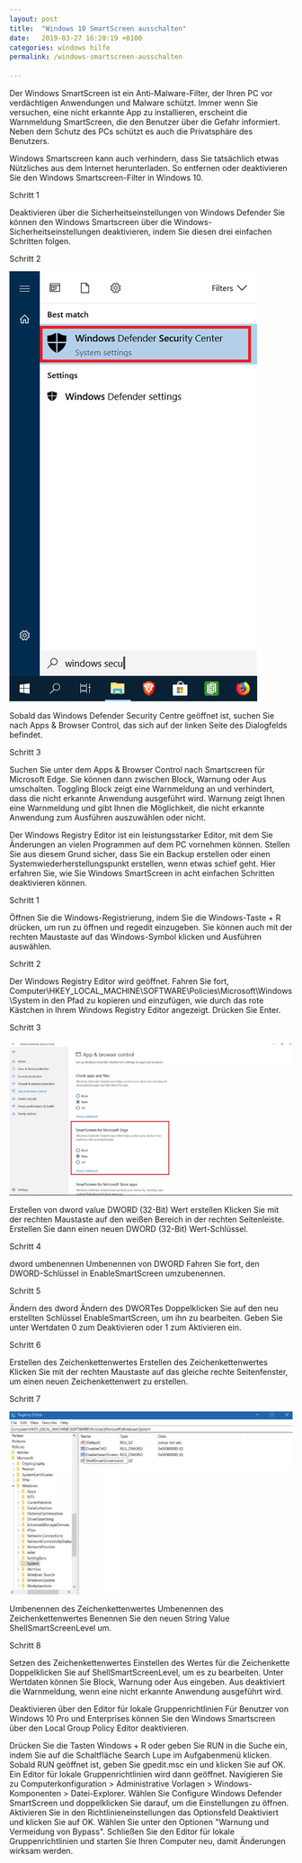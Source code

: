 ```yaml
---
layout: post
title:  "Windows 10 SmartScreen ausschalten"
date:   2019-03-27 16:20:19 +0100
categories: windows hilfe
permalink: /windows-smartscreen-ausschalten

---
```

Der Windows SmartScreen ist ein Anti-Malware-Filter, der Ihren PC vor verdächtigen Anwendungen und Malware schützt. Immer wenn Sie versuchen, eine nicht erkannte App zu installieren, erscheint die Warnmeldung SmartScreen, die den Benutzer über die Gefahr informiert. Neben dem Schutz des PCs schützt es auch die Privatsphäre des Benutzers.

Windows Smartscreen kann auch verhindern, dass Sie tatsächlich etwas Nützliches aus dem Internet herunterladen. So entfernen oder deaktivieren Sie den Windows Smartscreen-Filter in Windows 10.

Schritt 1

Deaktivieren über die Sicherheitseinstellungen von Windows Defender
Sie können den Windows Smartscreen über die Windows-Sicherheitseinstellungen deaktivieren, indem Sie diesen drei einfachen Schritten folgen.



Schritt 2

<img src="/windows-sicherheitscenter-suche.png" alt="windows sicherheitscenter suchen">

Sobald das Windows Defender Security Centre geöffnet ist, suchen Sie nach Apps & Browser Control, das sich auf der linken Seite des Dialogfelds befindet.

Schritt 3


Suchen Sie unter dem Apps & Browser Control nach Smartscreen für Microsoft Edge. Sie können dann zwischen Block, Warnung oder Aus umschalten. Toggling Block zeigt eine Warnmeldung an und verhindert, dass die nicht erkannte Anwendung ausgeführt wird. Warnung zeigt Ihnen eine Warnmeldung und gibt Ihnen die Möglichkeit, die nicht erkannte Anwendung zum Ausführen auszuwählen oder nicht.


Der Windows Registry Editor ist ein leistungsstarker Editor, mit dem Sie Änderungen an vielen Programmen auf dem PC vornehmen können. Stellen Sie aus diesem Grund sicher, dass Sie ein Backup erstellen oder einen Systemwiederherstellungspunkt erstellen, wenn etwas schief geht. Hier erfahren Sie, wie Sie Windows SmartScreen in acht einfachen Schritten deaktivieren können.

Schritt 1


Öffnen Sie die Windows-Registrierung, indem Sie die Windows-Taste + R drücken, um run zu öffnen und regedit einzugeben. Sie können auch mit der rechten Maustaste auf das Windows-Symbol klicken und Ausführen auswählen.

Schritt 2


Der Windows Registry Editor wird geöffnet. Fahren Sie fort, Computer\HKEY_LOCAL_MACHINE\SOFTWARE\Policies\Microsoft\Windows\System in den Pfad zu kopieren und einzufügen, wie durch das rote Kästchen in Ihrem Windows Registry Editor angezeigt. Drücken Sie Enter.



Schritt 3

<img src="/smartscreen_ausschalten.png" alt="windows sicherheitscenter suchen">

Erstellen von dword value
DWORD (32-Bit) Wert erstellen
Klicken Sie mit der rechten Maustaste auf den weißen Bereich in der rechten Seitenleiste. Erstellen Sie dann einen neuen DWORD (32-Bit) Wert-Schlüssel.

Schritt 4

dword umbenennen
Umbenennen von DWORD
Fahren Sie fort, den DWORD-Schlüssel in EnableSmartScreen umzubenennen.

Schritt 5

Ändern des dword
Ändern des DWORTes
Doppelklicken Sie auf den neu erstellten Schlüssel EnableSmartScreen, um ihn zu bearbeiten. Geben Sie unter Wertdaten 0 zum Deaktivieren oder 1 zum Aktivieren ein.

Schritt 6

Erstellen des Zeichenkettenwertes
Erstellen des Zeichenkettenwertes
Klicken Sie mit der rechten Maustaste auf das gleiche rechte Seitenfenster, um einen neuen Zeichenkettenwert zu erstellen.

Schritt 7

<img src="/string_value_umbennen.png" alt="windows sicherheitscenter suchen">

Umbenennen des Zeichenkettenwertes
Umbenennen des Zeichenkettenwertes
Benennen Sie den neuen String Value ShellSmartScreenLevel um.

Schritt 8

Setzen des Zeichenkettenwertes
Einstellen des Wertes für die Zeichenkette
Doppelklicken Sie auf ShellSmartScreenLevel, um es zu bearbeiten. Unter Wertdaten können Sie Block, Warnung oder Aus eingeben. Aus deaktiviert die Warnmeldung, wenn eine nicht erkannte Anwendung ausgeführt wird.

Deaktivieren über den Editor für lokale Gruppenrichtlinien
Für Benutzer von Windows 10 Pro und Enterprises können Sie den Windows Smartscreen über den Local Group Policy Editor deaktivieren.

Drücken Sie die Tasten Windows + R oder geben Sie RUN in die Suche ein, indem Sie auf die Schaltfläche Search Lupe im Aufgabenmenü klicken.
Sobald RUN geöffnet ist, geben Sie gpedit.msc ein und klicken Sie auf OK.
Ein Editor für lokale Gruppenrichtlinien wird dann geöffnet.
Navigieren Sie zu Computerkonfiguration > Administrative Vorlagen > Windows-Komponenten > Datei-Explorer.
Wählen Sie Configure Windows Defender SmartScreen und doppelklicken Sie darauf, um die Einstellungen zu öffnen.
Aktivieren Sie in den Richtlinieneinstellungen das Optionsfeld Deaktiviert und klicken Sie auf OK.
Wählen Sie unter den Optionen "Warnung und Vermeidung von Bypass".
Schließen Sie den Editor für lokale Gruppenrichtlinien und starten Sie Ihren Computer neu, damit Änderungen wirksam werden.

